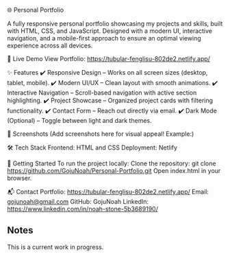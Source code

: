 🌐 Personal Portfolio

A fully responsive personal portfolio showcasing my projects and skills, built with HTML, CSS, and JavaScript. Designed with a modern UI, interactive navigation, and a mobile-first approach to ensure an optimal viewing experience across all devices.

🔗 Live Demo
View Portfolio: https://tubular-fenglisu-802de2.netlify.app/

✨ Features
✔️ Responsive Design – Works on all screen sizes (desktop, tablet, mobile).
✔️ Modern UI/UX – Clean layout with smooth animations.
✔️ Interactive Navigation – Scroll-based navigation with active section highlighting.
✔️ Project Showcase – Organized project cards with filtering functionality.
✔️ Contact Form – Reach out directly via email.
✔️ Dark Mode (Optional) – Toggle between light and dark themes.

📸 Screenshots
(Add screenshots here for visual appeal! Example:)

🛠 Tech Stack
Frontend: HTML and CSS
Deployment: Netlify

🚀 Getting Started
To run the project locally:
Clone the repository: git clone https://github.com/GojuNoah/Personal-Portfolio.git
Open index.html in your browser.

📬 Contact
Portfolio: https://tubular-fenglisu-802de2.netlify.app/
Email: gojunoah@gmail.com
GitHub: GojuNoah
LinkedIn: https://www.linkedin.com/in/noah-stone-5b3689190/

## Notes
This is a current work in progress.
